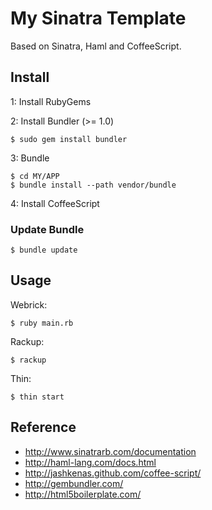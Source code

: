 # My Sinatra Template

Based on Sinatra, Haml and CoffeeScript.

## Install

1: Install RubyGems

2: Install Bundler (>= 1.0)

    $ sudo gem install bundler

3: Bundle

    $ cd MY/APP
    $ bundle install --path vendor/bundle

4: Install CoffeeScript


### Update Bundle

    $ bundle update

## Usage

Webrick:

    $ ruby main.rb

Rackup:

    $ rackup

Thin:

    $ thin start

## Reference

- http://www.sinatrarb.com/documentation
- http://haml-lang.com/docs.html
- http://jashkenas.github.com/coffee-script/
- http://gembundler.com/
- http://html5boilerplate.com/